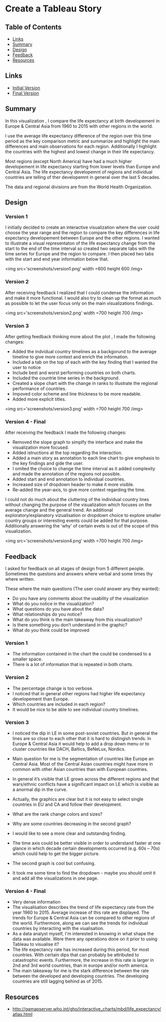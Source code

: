 
# Create a Tableau Story


## Table of Contents

* [Links](#Links)
* [Summary](#Summary)
* [Design](#Design)  
* [Feedback](#Feedback)
* [Resources](#Resources)


## Links

- [Initial Version](https://public.tableau.com/profile/ioanniskbreier#!/vizhome/who_life_expect_story_ver1/EuropeanStory)  
- [Final Version](https://public.tableau.com/profile/ioanniskbreier#!/vizhome/who_life_expect_story_final/EuropeanStory)

## Summary

In this visualization , I compare the  life expectancy at birth developement in Europe & Central Asia from 1960 to 2015 with other regions in the world.

I use the average life expectancy difference of the region over this time period as the key comparison metric and summarize and highlight the main differences and main observations for each region. Additionally I highlight the countries with the highest and lowest change in their life expectancy.

Most regions (except North America) have had a much higher developement in life expectancy starting from lower levels than Europe and Central Asia. The life expectancy developemnt of regions and individual countries are telling of ther developemnt in general over the last 5 decades.

The data and regional divisions are from the World Health Organization.

## Design

### Version 1

I initially decided to create an interactive visualization where the user could choose the year range and the region to compare the key differences in life expectancy developement between Europe and the other regions.
I wanted to illustrate a visual representaton of the life expectancy change from the start to the end  of the time interval so created two separate tabs with the time series for Europe and the region to compare. I then placed two tabs with the start and end year information below that.

<img src='screenshots/version1.png' width =600 height 600 /img>


### Version 2

After receiving feedback I realized that I could condense the information and make it more functional. I would also try to clean up the format as much as possible to let the user focus only on the main visualizations findings.

<img src='screenshots/version2.png' width =700 height 700 /img>

 
### Version 3

After getting feedback thinking more about the plot , I made the following changes:

- Added the indvidual country timelines as a backgorund to the average timeline to give more context and enrich the information.  
- Included a  tab on the top of each with the key finding that I wanted the user to notice
- Include best and worst performing countries on both charts.
- Included the countrie time series in the background.
- Created a slope chart with the change in ranks to illustrate the regional performance of countries.
- Impoved color scheme and line thickness to be more readable.
- Added more explicit titles.

<img src='screenshots/version3.png' width =700 height 700 /img>


### Version 4 - Final 

After receiving the feedback I made the following changes:

- Removed the slope graph to simplfy the interface and make the visualization more focused.
- Added istructions at the top regarding the interaction. 
- Added a main story as annotation to each line chart  to give emphasis to the key findings and gide the user.
- I omited the choice to change the time interval as it added complexity and made the annotation of the regions  not possible.
- Added start and end annotation to individual countries.
- Increased size of dropdown header to make it more visible.
- Re-added the year-axis, to give more context regarding the time.

I could not do much about the cluttering of the individual country lines without changing the purpose of the visualization which focuses on the average change and the general trend. An additional exploratory/explanatory vizualisation or dropdown choice to explore smaller country groups or interesting events could be added for that purpose.
Additionally answering the 'why' of certain evets is out of the scope of this visualization.

<img src='screenshots/version4.png' width =700 height 700 /img>

## Feedback

I asked for feedback on all stages of design from 5 different people. Sometimes the questons and answers where verbal and some times thy where written.

These where the main questions (The user could answer any they wanted):

- Do you have any comments about the usability of the visualization
- What do you notice in the visualization?
- What questions do you have about the data?
- What relationships do you notice?
- What do you think is the main takeaway from this visualization?
- Is there something you don’t understand in the graphic?
- What do you think could be improved

### Version 1 

 - The information contained in the chart the could be condensed to a smaller space.
 - There is a lot of information that is repeated in both charts.
 
### Version 2

 - The percentage change is too verbose.
 - I noticed that in general other regions had higher life expectancy developement than Europe.
 - Which countries are included in each region?
 - It would be nice to be able to see individual country timelines.
 
### Version 3

- I noticed the dip in LE in some post-soviet countries. But in general the lines are so close to each other that it is hard to distingish trends. In Europe & Central Asia it would help to add a drop down menu or to cluster countries like DACH, Baltics, BeNeLux, Nordics.  
-  Main question for me is the segmentation of countries like Europe an Central Asia. Most of the Central Asian countries might have more in common with other Asian countries than with European countries. 
- In general it’s visible that LE grows across the different regions and that wars/ethnic conflicts have a significant impact on LE which is visible as a anormal dip in the curve.
-  Actually, the graphics are clear but it is not easy to select single countries in EU and CA and follow their development. 

- What are the rank change colors and sizes?
- Why are some countries decreasing in the second graph?
- I would like to see a more clear and outstandng finding.
- The time axis could be better visible in order to understand faster at one glance in which decade certain developments occurred (e.g. 60s – 70s) which could help to get the bigger picture.
- The second graph is cool but confusing.
- It took me some time to find the dropdown - maybe you should omit it and add all the visualizations in one page.
 
### Version 4 - Final

- Very dense information
- The visualisation describes the trend of life expectancy rate from the year 1960 to 2015. Average increase of this rate are displayed. The trends for Europe & Central Asia can be compared to other regions of the world. Furthermore, along we can see the trends for individual countries by interacting with the viualisation.
- As a data analyst myself, I'm interested in knowing in what shape the data was available. Were there any operations done on it prior to using Tableau to visualise it?
- The life expectancy rate has increased during this period, for most countries. With certain dips that can probably be attributed to catastrophic events. Furthermore, the increase in this rate is larger in 2nd and 3rd world countries, than in europe and/or north america.
- The main takeaway for me is the stark difference between the rate between the developed and developing countries. The developing countries are still lagging behind as of 2015.

## Resources

- http://gamapserver.who.int/gho/interactive_charts/mbd/life_expectancy/atlas.html
